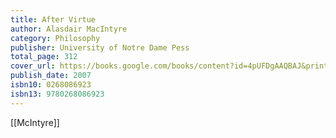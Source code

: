 ```yaml
---
title: After Virtue
author: Alasdair MacIntyre
category: Philosophy
publisher: University of Notre Dame Pess
total_page: 312
cover_url: https://books.google.com/books/content?id=4pUFDgAAQBAJ&printsec=frontcover&img=1&zoom=1&edge=curl&source=gbs_api
publish_date: 2007
isbn10: 0268086923
isbn13: 9780268086923
---
```


[[McIntyre]]
